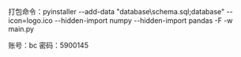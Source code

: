 

打包命令：pyinstaller --add-data "database\schema.sql;database" --icon=logo.ico --hidden-import numpy --hidden-import pandas -F -w main.py

账号：bc
密码：5900145